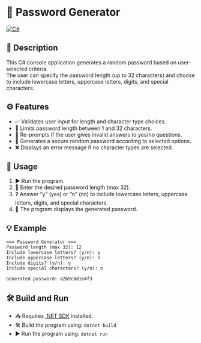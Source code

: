 # 🔐 Password Generator
[![C#](https://img.shields.io/badge/C%23-Language-blue)](https://learn.microsoft.com/en-us/dotnet/csharp/)

## 📝 Description

This C# console application generates a random password based on user-selected criteria.  
The user can specify the password length (up to 32 characters) and choose to include lowercase letters, uppercase letters, digits, and special characters.

## ⚙️ Features

- ✅ Validates user input for length and character type choices.  
- 🔢 Limits password length between 1 and 32 characters.  
- 🔄 Re-prompts if the user gives invalid answers to yes/no questions.  
- 🔐 Generates a secure random password according to selected options.  
- ❌ Displays an error message if no character types are selected.

## 🚀 Usage

1. ▶️ Run the program.  
2. 🔢 Enter the desired password length (max 32).  
3. ❓ Answer “y” (yes) or “n” (no) to include lowercase letters, uppercase letters, digits, and special characters.  
4. 🔑 The program displays the generated password.

## 💡 Example
```
=== Password Generator ===
Password length (max 32): 12
Include lowercase letters? (y/n): y
Include uppercase letters? (y/n): n
Include digits? (y/n): y
Include special characters? (y/n): n

Generated password: a2b9c8d1e4f3
```
## 🛠️ Build and Run

- 📥 Requires [.NET SDK](https://dotnet.microsoft.com/download) installed.  
- 🛠️ Build the program using: `dotnet build`
- ▶️ Run the program using: `dotnet run`


